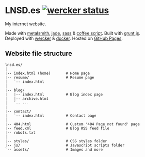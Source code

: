 # LNSD.es [![wercker status](https://app.wercker.com/status/ac150e65c3d7a4937a5b59f108747eae/s "wercker status")](https://app.wercker.com/project/bykey/ac150e65c3d7a4937a5b59f108747eae)

My internet website.

Made with [metalsmith][ms], [jade][jd], [sass][sa] & [coffee script][cf].
Built with [grunt.js](gr).
Deployed with [wercker][wr] & [docker][dk].
Hosted on [GitHub Pages][gh].

[ms]:http://metalsmith.io/
[jd]:http://jade-lang.com/
[sa]:http://sass-lang.com/
[cf]:http://coffeescript.org
[gr]:http://gruntjs.com/
[wr]:http://wercker.com/
[dk]:https://www.docker.com/
[gh]:http://pages.github.com/

## Website file structure
```
lnsd.es/
|
|-- index.html (home)		# Home page
|-- resume/                 # Resume page
|   `-- index.html
|
|-- blog/
|	|-- index.html          # Blog index page
|	|-- archive.html
|	`-- ...
|
|-- contact/
|	`-- index.html          # Contact page
|
|-- 404.html 				# Custom '404 Page not found' page
|-- feed.xml				# Blog RSS feed file
|-- robots.txt
|
|-- styles/					# CSS styles folder
|-- js/						# Javascript scripts folder
`-- assets/					# Images and more
```